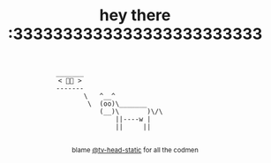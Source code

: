 <h1 align="center">hey there :3333333333333333333333333</h1>
<pre><p align="center"><code>
 _______                                  
< 🎷🐛 >                                 
 -------                                  
        \   ^__^                          
         \  (oo)\_______                  
            (__)\       )\/\              
                ||----w |                 
                ||     ||                 
</code></p></pre>
<p align=center><sub>blame <a href="https://www.tumblr.com/tv-head-static">@tv-head-static</a> for all the codmen</sub></p>
